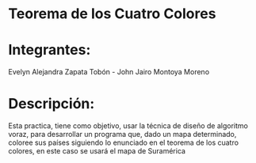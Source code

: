# Teorema de los Cuatro Colores
# Integrantes: 
Evelyn Alejandra Zapata Tobón - John Jairo Montoya Moreno
# Descripción:
Esta practica, tiene como objetivo, usar la técnica de diseño de algoritmo voraz, para desarrollar un programa que, dado un mapa determinado, coloree sus países siguiendo lo enunciado en el teorema de los cuatro colores, en este caso se usará el mapa de Suramérica
